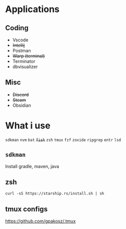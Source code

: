 # Applications
## Coding
- Vscode
- ~~Intellij~~
- Postman
- ~~Warp (terminal)~~
- Terminator
- dbvisualizer
## Misc
- ~~Discord~~
- ~~Steam~~
- Obsidian

# What i use
`sdkman`
`nvm`
`bat`
~~`fish`~~
`zsh`
`tmux`
`fzf`
`zoxide`
`ripgrep` 
`entr`
`lsd`

## `sdkman`
Install gradle, maven, java

## zsh
```
curl -sS https://starship.rs/install.sh | sh
```

## tmux configs
https://github.com/gpakosz/.tmux
